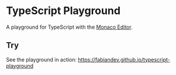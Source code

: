 # TypeScript Playground

A playground for TypeScript with the [Monaco Editor](https://github.com/Microsoft/monaco-editor).

## Try

See the playground in action: https://fabiandev.github.io/typescript-playground
